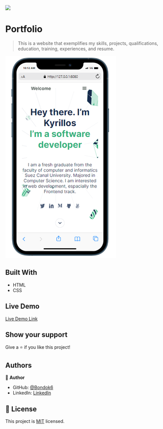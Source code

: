 ![](https://img.shields.io/badge/Microverse-blueviolet)

# Portfolio

> This is a website that exemplifies my skills, projects, qualifications, education, training, experiences, and resume.

![screenshot](./images/screenshot-mobile.PNG)

## Built With

- HTML
- CSS

## Live Demo

[Live Demo Link](https://livedemo.com)

<!--
## Getting Started

**This is an example of how you may give instructions on setting up your project locally.**
**Modify this file to match your project, remove sections that don't apply. For example: delete the testing section if the currect project doesn't require testing.**

To get a local copy up and running follow these simple example steps.

### Prerequisites

### Setup

### Install

### Usage

### Run tests

### Deployment

## 🤝 Contributing

Contributions, issues, and feature requests are welcome!

Feel free to check the [issues page](../../issues/).
-->

## Show your support

Give a ⭐️ if you like this project!

## Authors

👤 **Author**

- GitHub: [@Bondok6](https://github.com/Bondok6)
- LinkedIn: [LinkedIn](https://linkedin.com/in/linkedinhandle)

## 📝 License

This project is [MIT](./MIT.md) licensed.

